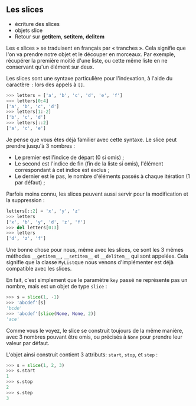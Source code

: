 ## Les slices

- écriture des slices
- objets slice
- Retour sur __getitem__, __setitem__, __delitem__

Les « slices » se traduisent en français par « tranches ». Cela signifie que l'on va prendre notre objet et le découper en morceaux.
Par exemple, récupérer la première moitié d'une liste, ou cette même liste en ne conservant qu'un élément sur deux.

Les slices sont une syntaxe particulière pour l'indexation, à l'aide du caractère `:` lors des appels à `[]`.

```python
>>> letters = ['a', 'b', 'c', 'd', 'e', 'f']
>>> letters[0:4]
['a', 'b', 'c', 'd']
>>> letters[1:-2]
['b', 'c', 'd']
>>> letters[::2]
['a', 'c', 'e']
```

Je pense que vous êtes déjà familier avec cette syntaxe. Le slice peut prendre jusqu'à 3 nombres :

- Le premier est l'indice de départ (0 si omis) ;
- Le second est l'indice de fin (fin de la liste si omis), l'élément correspondant à cet indice est exclus ;
- Le dernier est le pas, le nombre d'éléments passés à chaque itération (1 par défaut) ;

Parfois moins connu, les slices peuvent aussi servir pour la modification et la suppression :

```python
letters[::2] = 'x', 'y', 'z'
>>> letters
['x', 'b', 'y', 'd', 'z', 'f']
>>> del letters[0:3]
>>> letters
['d', 'z', 'f']
```

Une bonne chose pour nous, même avec les slices, ce sont les 3 mêmes méthodes `__getitem__`, `__setitem__` et `__delitem__` qui sont appelées. Cela signifie que la classe `MyList`que nous venons d'implémenter est déjà compatible avec les slices.

En fait, c'est simplement que le paramètre `key` passé ne représente pas un nombre, mais est un objet de type `slice` :

```python
>>> s = slice(1, -1)
>>> 'abcdef'[s]
'bcde'
>>> 'abcdef'[slice(None, None, 2)]
'ace'
```

Comme vous le voyez, le slice se construit toujours de la même manière, avec 3 nombres pouvant être omis, ou précisés à `None` pour prendre leur valeur par défaut.

L'objet ainsi construit contient 3 attributs: `start`, `stop`, et `step` :

```python
>>> s = slice(1, 2, 3)
>>> s.start
1
>>> s.stop
2
>>> s.step
3
```
